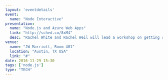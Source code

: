 ```yaml
---
layout: 'eventdetails'
event: 
  name: "Node Interactive"
presentation:
  name: "Node.js and Azure Web Apps"
  link: "http://sched.co/8xM4"
  desc: "Rachel White and Rachel Weil will lead a workshop on getting started with Node.js apps deployed to Azure, Microsoft’s cloud platform."
venue: 
  name: "JW Marriott, Room 401"
  location: "Austin, TX USA"
  link: "#"
date: 2016-11-29 15:30
tags: ['node.js']
type: "TECH"
---
```


     